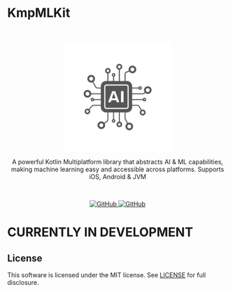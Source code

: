 # KmpMLKit

<br/>
<p align="center">
    <a href="https://github.com/TheArchitect123/KmpMLKit"><img src="./ai.jpg" align="center" width=250/></a>
</p>

<p align="center">
A powerful Kotlin Multiplatform library that abstracts AI & ML capabilities, making machine learning easy and accessible across platforms. Supports iOS, Android & JVM

</p>
<br/>

<p align="center">
   <a href="https://central.sonatype.com/artifact/io.github.thearchitect123/titansocket">
    <img alt="GitHub" src="https://img.shields.io/maven-central/v/io.github.thearchitect123/titansocket.svg">
  </a>

  <a href="https://github.com/TheArchitect123/KmpMLKit">
    <img alt="GitHub" src="https://img.shields.io/badge/targets-JVM,_Android,_iOS-white.svg">
  </a>
</p>


# CURRENTLY IN DEVELOPMENT


## License

This software is licensed under the MIT license. See [LICENSE](./LICENSE) for full disclosure.

